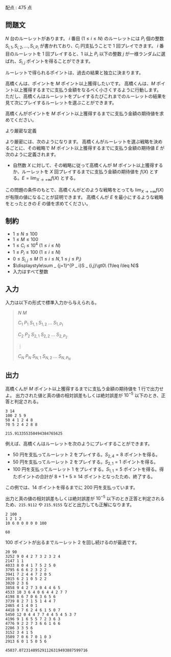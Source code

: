 配点 : $475$ 点

## 問題文

$N$ 台のルーレットがあります。
$i$ 番目 $(1\leq i\leq N)$ のルーレットには $P _ i$ 個の整数 $S _ {i,1},S _ {i,2},\ldots,S _ {i,P _ i}$ が書かれており、$C _ i$ 円支払うことで $1$ 回プレイできます。
$i$ 番目のルーレットを $1$ 回プレイすると、$1$ 以上 $P _ i$ 以下の整数 $j$ が一様ランダムに選ばれ、$S _ {i,j}$ ポイントを得ることができます。

ルーレットで得られるポイントは、過去の結果と独立に決まります。

高橋くんは、ポイントを $M$ ポイント以上獲得したいです。
高橋くんは、$M$ ポイント以上獲得するまでに支払う金額をなるべく小さくするように行動します。
ただし、高橋くんはルーレットをプレイするたびこれまでのルーレットの結果を見て次にプレイするルーレットを選ぶことができます。

高橋くんがポイントを $M$ ポイント以上獲得するまでに支払う金額の期待値を求めてください。

より厳密な定義

より厳密には、次のようになります。
高橋くんがルーレットを選ぶ戦略を決めるごとに、その戦略で $M$ ポイント以上獲得するまでに支払う金額の期待値 $E$ が次のように定義されます。

- 自然数 $X$ に対して、その戦略に従って高橋くんが $M$ ポイント以上獲得するか、ルーレットを $X$ 回プレイするまでに支払う金額の期待値を $f(X)$ とする。$E=\displaystyle\lim _ {X\to+\infty}f(X)$ とする。

この問題の条件のもとで、高橋くんがどのような戦略をとっても $\displaystyle\lim _ {X\to+\infty}f(X)$ が有限の値になることが証明できます。
高橋くんが $E$ を最小にするような戦略をとったときの $E$ の値を求めてください。

## 制約

- $1\leq N\leq 100$
- $1\leq M\leq 100$
- $1\leq C _ i\leq 10 ^ 4\ (1\leq i\leq N)$
- $1\leq P _ i\leq 100\ (1\leq i\leq N)$
- $0\leq S _ {i,j}\leq M\ (1\leq i\leq N,1\leq j\leq P _ i)$
- $\displaystyle\sum _ {j=1}^{P _ i}S _ {i,j}\gt0\ (1\leq i\leq N)$
- 入力はすべて整数

## 入力

入力は以下の形式で標準入力から与えられる。

> $N$ $M$
> 
> $C _ 1$ $P _ 1$ $S _ {1,1}$ $S _ {1,2}$ $\ldots$ $S _ {1,P _ 1}$
> 
> $C _ 2$ $P _ 2$ $S _ {2,1}$ $S _ {2,2}$ $\ldots$ $S _ {2,P _ 2}$
> 
> $\vdots$
> 
> $C _ N$ $P _ N$ $S _ {N,1}$ $S _ {N,2}$ $\ldots$ $S _ {N,P _ N}$

## 出力

高橋くんが $M$ ポイント以上獲得するまでに支払う金額の期待値を $1$ 行で出力せよ。
出力された値と真の値の相対誤差もしくは絶対誤差が $10 ^ {-5}$ 以下のとき、正答と判定される。

```input1
3 14
100 2 5 9
50 4 1 2 4 8
70 5 2 4 2 8 8
```

```output1
215.913355350494384765625
```

例えば、高橋くんはルーレットを次のようにプレイすることができます。

- $50$ 円を支払ってルーレット $2$ をプレイする。$S _ {2,4}=8$ ポイントを得る。
- $50$ 円を支払ってルーレット $2$ をプレイする。$S _ {2,1}=1$ ポイントを得る。
- $100$ 円を支払ってルーレット $1$ をプレイする。$S _ {1,1}=5$ ポイントを得る。得たポイントの合計が $8+1+5\geq14$ ポイントとなったため、終了する。

この例では、$14$ ポイントを得るまでに $200$ 円を支払っています。

出力と真の値の相対誤差もしくは絶対誤差が $10 ^ {-5}$ 以下のとき正答と判定されるため、`215.9112` や `215.9155` などと出力しても正解になります。

```input2
2 100
1 2 1 2
10 6 0 0 0 0 0 100
```

```output2
60
```

$100$ ポイントが出るまでルーレット $2$ を回し続けるのが最適です。

```input3
20 90
3252 9 0 4 2 7 3 2 3 2 4
2147 1 1
4033 8 0 4 1 7 5 2 5 0
3795 6 6 6 2 3 2 2
3941 7 2 4 4 7 2 0 5
2815 6 2 1 0 5 2 2
3020 2 3 6
3858 9 4 2 7 3 0 4 4 6 5
4533 10 3 6 4 0 6 4 4 2 7 7
4198 8 6 7 0 6 3 6 5 6
3739 8 2 7 1 5 1 4 4 7
2465 4 1 4 0 1
4418 9 7 6 2 4 6 1 5 0 7
5450 12 0 4 4 7 7 4 4 5 4 5 3 7
4196 9 1 6 5 5 7 2 3 6 3
4776 9 2 2 7 3 6 6 1 6 6
2286 3 3 5 6
3152 3 4 1 5
3509 7 0 6 7 0 1 0 3
2913 6 0 1 5 0 5 6
```

```output3
45037.072314895291126319493887599716
```